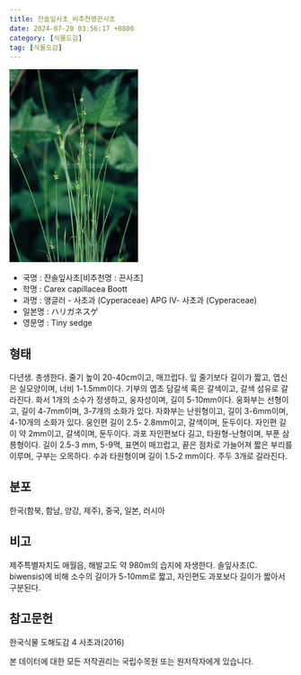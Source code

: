 ```yaml
---
title: 잔솔잎사초_비추천명끈사초
date: 2024-07-20 03:56:17 +0800
category: [식물도감]
tag: [식물도감]
---
```




![잔솔잎사초[비추천명 : 끈사초]](/assets/img/fileUpload/plants/basic/Cyperaceae/Carex/5066/1_th2.JPG)
- 국명 : 잔솔잎사초[비추천명 : 끈사초]
- 학명 : Carex capillacea Boott
- 과명 : 앵글러 - 사초과 (Cyperaceae) APG Ⅳ- 사초과 (Cyperaceae)
- 일본명 : ハリガネスゲ
- 영문명 : Tiny sedge


## 형태
다년생. 총생한다. 줄기 높이 20-40cm이고, 매끄럽다. 잎 줄기보다 길이가 짧고, 엽신은 실모양이며, 너비 1-1.5mm이다. 기부의 엽초 담갈색 혹은 갈색이고, 갈색 섬유로 갈라진다. 화서 1개의 소수가 정생하고, 웅자성이며, 길이 5-10mm이다. 웅화부는 선형이고, 길이 4-7mm이며, 3-7개의 소화가 있다. 자화부는 난원형이고, 길이 3-6mm이며, 4-10개의 소화가 있다. 웅인편 길이 2.5- 2.8mm이고, 갈색이며, 둔두이다. 자인편 길이 약 2mm이고, 갈색이며, 둔두이다. 과포 자인편보다 길고, 타원형-난형이며, 부푼 삼릉형이다. 길이 2.5-3 mm, 5-9맥, 표면이 매끄럽고, 끝은 점차로 가늘어져 짧은 부리를 이루며, 구부는 오목하다. 수과 타원형이며 길이 1.5-2 mm이다. 주두 3개로 갈라진다.
## 분포
한국(함북, 함남, 양강, 제주), 중국, 일본, 러시아
## 비고
제주특별자치도 애월읍, 해발고도 약 980m의 습지에 자생한다. 솔잎사초(C. biwensis)에 비해 소수의 길이가 5-10mm로 짧고, 자인편도 과포보다 길이가 짧아서 구분된다.
## 참고문헌
한국식물 도해도감 4 사초과(2016)






본 데이터에 대한 모든 저작권리는 국립수목원 또는 원저작자에게 있습니다.
